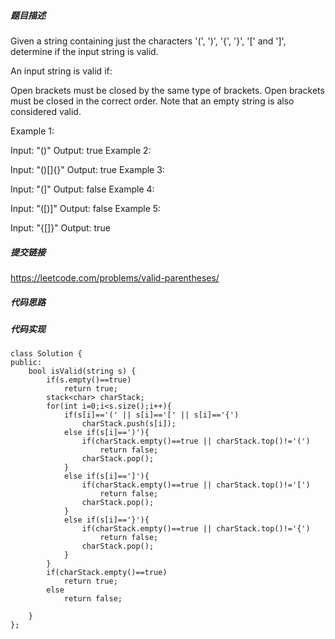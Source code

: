 ##### 题目描述
Given a string containing just the characters '(', ')', '{', '}', '[' and ']', determine if the input string is valid.

An input string is valid if:

Open brackets must be closed by the same type of brackets.
Open brackets must be closed in the correct order.
Note that an empty string is also considered valid.

Example 1:

Input: "()"
Output: true
Example 2:

Input: "()[]{}"
Output: true
Example 3:

Input: "(]"
Output: false
Example 4:

Input: "([)]"
Output: false
Example 5:

Input: "{[]}"
Output: true



##### 提交链接

https://leetcode.com/problems/valid-parentheses/


##### 代码思路




##### 代码实现

```
class Solution {
public:
    bool isValid(string s) {
        if(s.empty()==true)
            return true;
        stack<char> charStack;
        for(int i=0;i<s.size();i++){
            if(s[i]=='(' || s[i]=='[' || s[i]=='{')
                charStack.push(s[i]);
            else if(s[i]==')'){
                if(charStack.empty()==true || charStack.top()!='(')
                    return false;
                charStack.pop();
            }
            else if(s[i]==']'){
                if(charStack.empty()==true || charStack.top()!='[')
                    return false;
                charStack.pop();
            }
            else if(s[i]=='}'){
                if(charStack.empty()==true || charStack.top()!='{')
                    return false;
                charStack.pop();
            }
        }
        if(charStack.empty()==true)
            return true;
        else
            return false;
        
    }
};


```
